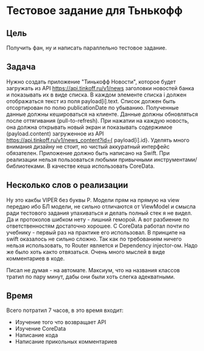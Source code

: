 # Тестовое задание для Тьнькофф

## Цель
Получить фан, ну и написать параллельно тестовое задание.

## Задача
Нужно создать приложение "Тинькофф Новости", которое будет загружать из API https://api.tinkoff.ru/v1/news заголовки новостей банка и показывать их в виде списка. 
В каждом элементе списка i должен отображаться текст из поля payload[i].text. Список должен быть отсортирован по полю publicationDate по убыванию. Полученные данные должны кешироваться на клиенте. Данные должны обновляться после оттягивания (pull-to-refresh). 
При нажатии на каждую новость, она должна открывать новый экран и показывать содержимое (payload.content) загруженное из API https://api.tinkoff.ru/v1/news_content?id={ payload[i].id}. Уделять много внимания дизайну не стоит, но чистый аккуратный интерфейс обязателен. 
Приложение должно быть написано на Swift. При реализации нельзя пользоваться любыми привычными инструментами/библиотеками. В качестве кеша использовать CoreData. 

## Несколько слов о реализации
Ну это какбы VIPER без буквы P. Модели прям на прямую на view передаю ибо БЛ модели, не сильно отличаются от ViewModel и смысла ради тестового задания упахиваться и делать полный стек я не видел.
Да и протоколов шибком нету - лишний геморой.
А вот разбиение по ответственностям достаточно хорошее.
С CoreData работал почти по учебнику - первый раз на практике его использовал. В принципе на swift оказалось не сильно сложно.
Так как по требованиям ничего нельзя использовать, то Router является и Dependency injector-ом. Надо же было хоть както отвязаться.
Очень много мыслей в виде комментариев в коде.

Писал не думая - на автомате. Максиум, что на названия классов тратил по пару минут, дабы они были хоть слегка адекватными.

## Время
Всего потратил 7 часов, в это время входит:
* Изучение того что возвращает API
* Изучение CoreData
* Написание кода
* Написание прикольных комментариев


